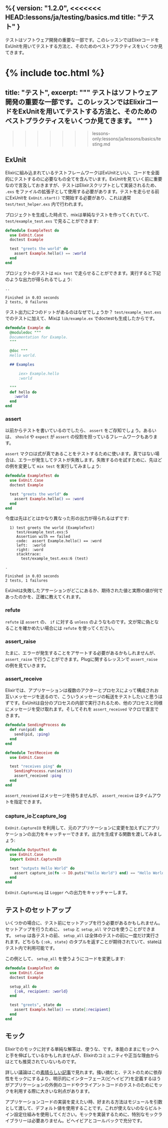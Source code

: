 %{
  version: "1.2.0",
<<<<<<< HEAD:lessons/ja/testing/basics.md
  title: "テスト"
}
---

テストはソフトウェア開発の重要な一部です。このレッスンではElixirコードをExUnitを用いてテストする方法と、そのためのベストプラクティスをいくつか見てきます。

{% include toc.html %}
=======
  title: "テスト",
  excerpt: """
  テストはソフトウェア開発の重要な一部です。このレッスンではElixirコードをExUnitを用いてテストする方法と、そのためのベストプラクティスをいくつか見てきます。
  """
}
---
>>>>>>> lessons-only:lessons/ja/lessons/basics/testing.md

## ExUnit

Elixirに組み込まれているテストフレームワークはExUnitといい、コードを全面的にテストするのに必要なもの全てを含んでいます。ExUnitを見ていく前に重要なので言及しておきますが、テストはElixirスクリプトとして実装されるため、 `.exs` をファイルの拡張子として使用する必要があります。テストを走らせる前にExUnitを `ExUnit.start()` で開始する必要があり、これは通常 `test/test_helper.exs` 内で行われます。

プロジェクトを生成した時点で、mixは単純なテストを作ってくれていて、 `test/example_test.exs` で見ることができます:

```elixir
defmodule ExampleTest do
  use ExUnit.Case
  doctest Example

  test "greets the world" do
    assert Example.hello() == :world
  end
end
```

プロジェクトのテストは `mix test` で走らせることができます。実行すると下記のような出力が得られるでしょう:

```shell
..

Finished in 0.03 seconds
2 tests, 0 failures
```

テスト出力に2つのドットがあるのはなぜでしょうか？ `test/example_test.exs` でのテストに加えて、Mixは `lib/example.ex` でdoctestも生成したからです。

```elixir
defmodule Example do
  @moduledoc """
  Documentation for Example.
  """

  @doc """
  Hello world.

  ## Examples

      iex> Example.hello
      :world

  """
  def hello do
    :world
  end
end
```

### assert

以前からテストを書いているのでしたら、 `assert` をご存知でしょう。あるいは、 `should` や `expect` が `assert` の役割を担っているフレームワークもあります。

`assert` マクロは式が真であることをテストするために使います。真ではない場合は、エラーが発生してテストが失敗します。失敗するのを試すために、先ほどの例を変更して `mix test` を実行してみましょう:

```elixir
defmodule ExampleTest do
  use ExUnit.Case
  doctest Example

  test "greets the world" do
    assert Example.hello() == :word
  end
end
```

今度は先ほどとはかなり異なった形の出力が得られるはずです:

```shell
  1) test greets the world (ExampleTest)
     test/example_test.exs:5
     Assertion with == failed
     code:  assert Example.hello() == :word
     left:  :world
     right: :word
     stacktrace:
       test/example_test.exs:6 (test)

.

Finished in 0.03 seconds
2 tests, 1 failures
```

ExUnitは失敗したアサーションがどこにあるか、期待された値と実際の値が何であったのかを、正確に教えてくれます。

### refute

`refute` は `assert` の、 `if` に対する `unless` のようなものです。文が常に偽となることを確かめたい場合には `refute` を使ってください。

### assert_raise

たまに、エラーが発生することをアサートする必要があるかもしれませんが、 `assert_raise` で行うことができます。Plugに関するレッスンで `assert_raise` の例を見ていきます。

### assert_receive

Elixirでは、アプリケーションは複数のアクターとプロセスによって構成されお互いメッセージを送るので、こういうメッセージの転送をテストしたいと思うはずです。ExUnitは自分のプロセスの内部で実行されるため、他のプロセスと同様にメッセージを受け取れます。そしてそれを `assert_received` マクロで宣言できます。

```elixir
defmodule SendingProcess do
  def run(pid) do
    send(pid, :ping)
  end
end

defmodule TestReceive do
  use ExUnit.Case

  test "receives ping" do
    SendingProcess.run(self())
    assert_received :ping
  end
end
```

`assert_received` はメッセージを待ちませんが、 `assert_receive` はタイムアウトを指定できます。

### capture_ioとcapture_log

`ExUnit.CaptureIO` を利用して、元のアプリケーションに変更を加えずにアプリケーションの出力をキャッチャーできます。出力を生成する関数を渡してみましょう:

```elixir
defmodule OutputTest do
  use ExUnit.Case
  import ExUnit.CaptureIO

  test "outputs Hello World" do
    assert capture_io(fn -> IO.puts("Hello World") end) == "Hello World\n"
  end
end
```

`ExUnit.CaptureLog` は `Logger` への出力をキャッチャーします。

## テストのセットアップ

いくつかの場合に、テスト前にセットアップを行う必要があるかもしれません。セットアップを行うために、 `setup` と `setup_all` マクロを使うことができます。 `setup` は各テストの前、 `setup_all` は全体のテストの前に一度だけ実行されます。どちらも `{:ok, state}` のタプルを返すことが期待されていて、stateはテスト内で利用可能です。

この例として、 `setup_all` を使うようにコードを変更します:

```elixir
defmodule ExampleTest do
  use ExUnit.Case
  doctest Example

  setup_all do
    {:ok, recipient: :world}
  end

  test "greets", state do
    assert Example.hello() == state[:recipient]
  end
end
```

## モック

Elixirでのモックに対する単純な解答は、使うな、です。本能のままにモックへと手を伸ばしているかもしれませんが、Elixirのコミュニティや正当な理由からはとても推奨されていないものです。

詳しい議論はこの[素晴らしい記事](http://blog.plataformatec.com.br/2015/10/mocks-and-explicit-contracts/)で見れます。掻い摘むと、テストのために依存性をモックにするより、明示的にインターフェース(ビヘイビア)を定義するほうがアプリケーションの外側のコードやクライアントコードのテストのためにモックを利用する際に大きいな利点があります。

アプリケーションコードの実装を変えたい時、好まれる方法はモジュールを引数として渡して、デフォルト値を使用することです。これが使えないのならビルトイン設定仕組みを使用してください。モックを実装するために、特別なモックライブラリーは必要ありません。ビヘイビアとコールバックで充分です。

